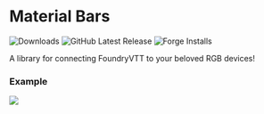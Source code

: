# Material Bars
![Downloads](https://img.shields.io/github/downloads/HadaIonut/material-bars/total?style=for-the-badge)
![GitHub Latest Release](https://img.shields.io/github/release/HadaIonut/material-bars?style=for-the-badge)
![Forge Installs](https://img.shields.io/badge/dynamic/json?label=Forge%20Installs&query=package.installs&suffix=%25&url=https%3A%2F%2Fforge-vtt.com%2Fapi%2Fbazaar%2Fpackage%2Fmaterial-bars&colorB=4aa94a&style=for-the-badge)


A library for connecting FoundryVTT to your beloved RGB devices!

### Example

![](https://i.imgur.com/AA7D4PS.gif)
